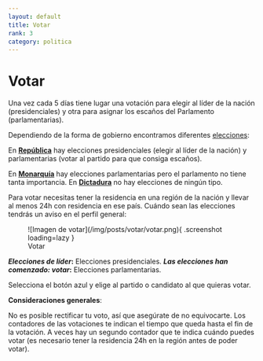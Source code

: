 ```yaml
---
layout: default
title: Votar
rank: 3
category: politica
---
```

# Votar

Una vez cada 5 días tiene lugar una votación para elegir al líder de la nación (presidenciales) y otra para asignar los escaños del Parlamento (parlamentarias).

Dependiendo de la forma de gobierno encontramos diferentes [elecciones](/3.-Politica/Elecciones/):

En [**República**](/3.-Politica/Formas-de-gobierno/#republica-presidencial) hay elecciones presidenciales (elegir al líder de la nación) y parlamentarias (votar al partido para que consiga escaños).

En [**Monarquía**](/3.-Politica/Formas-de-gobierno/#monarquia) hay elecciones parlamentarias pero el parlamento no tiene tanta importancia. En [**Dictadura**](/3.-Politica/Formas-de-gobierno/#dictadura) no hay elecciones de ningún tipo.

Para votar necesitas tener la residencia en una región de la nación y llevar al menos 24h con residencia en ese país. Cuándo sean las elecciones tendrás un aviso en el perfil general:

<figure markdown>
  ![Imagen de votar](/img/posts/votar/votar.png){ .screenshot loading=lazy }
  <figcaption>Votar</figcaption>
</figure>

_**Elecciones de líder**_**:** Elecciones presidenciales. _**Las elecciones han comenzado: votar**_**:** Elecciones parlamentarias.

Selecciona el botón azul y elige al partido o candidato al que quieras votar.

**Consideraciones generales**:

No es posible rectificar tu voto, así que asegúrate de no equivocarte. Los contadores de las votaciones te indican el tiempo que queda hasta el fin de la votación. A veces hay un segundo contador que te indica cuándo puedes votar (es necesario tener la residencia 24h en la región antes de poder votar).